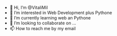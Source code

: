 - 👋 Hi, I’m @VitaliMil
- 👀 I’m interested in Web Development plus Pythone
- 🌱 I’m currently learning web an Pythone
- 💞️ I’m looking to collaborate on ...
- 📫 How to reach me by my email

<!---
VitaliMil/VitaliMil is a ✨ special ✨ repository because its `README.md` (this file) appears on your GitHub profile.
You can click the Preview link to take a look at your changes.
--->
